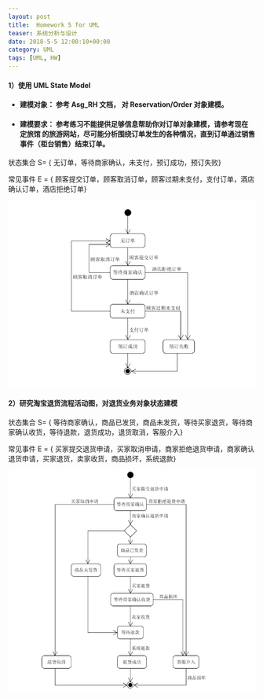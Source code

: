 ```yaml
---
layout: post
title:  Homework 5 for UML
teaser: 系统分析与设计
date: 2018-5-5 12:00:10+00:00
category: UML
tags: [UML, HW]
---
```


#### 1）使用 UML State Model

- #### 建模对象： 参考 Asg_RH 文档， 对 Reservation/Order 对象建模。

- #### 建模要求： 参考练习不能提供足够信息帮助你对订单对象建模，请参考现在 定旅馆 的旅游网站，尽可能分析围绕订单发生的各种情况，直到订单通过销售事件（柜台销售）结束订单。



状态集合 S= { 无订单，等待商家确认，未支付，预订成功，预订失败}

常见事件 E = { 顾客提交订单，顾客取消订单，顾客过期未支付，支付订单，酒店确认订单，酒店拒绝订单}

![HW5-1](..\i\HW5-1.PNG)



#### 2）研究淘宝退货流程活动图，对退货业务对象状态建模

状态集合 S= { 等待商家确认，商品已发货，商品未发货，等待买家退货，等待商家确认收货，等待退款，退货成功，退货取消，客服介入}

常见事件 E = { 买家提交退货申请，买家取消申请，商家拒绝退货申请，商家确认退货申请，买家退货，卖家收货，商品损坏，系统退款}



![HW5-2](..\i\HW5-2.PNG)